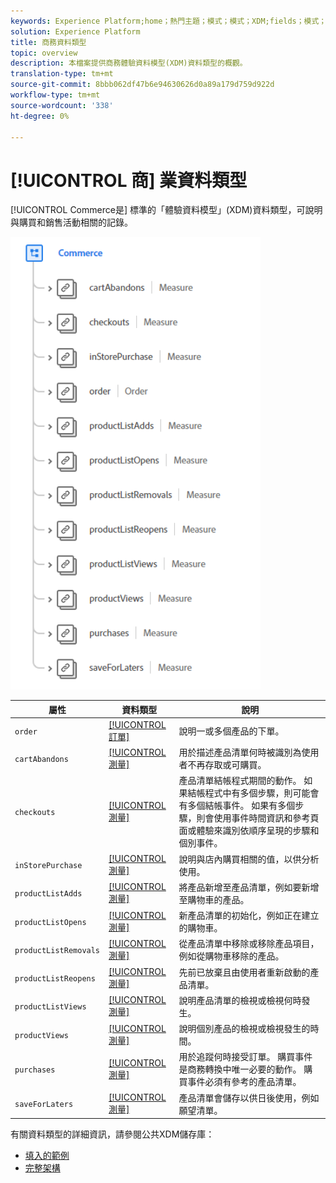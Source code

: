 ```yaml
---
keywords: Experience Platform;home；熱門主題；模式；模式；XDM;fields；模式；Schemas；商務；資料類型；資料類型；
solution: Experience Platform
title: 商務資料類型
topic: overview
description: 本檔案提供商務體驗資料模型(XDM)資料類型的概觀。
translation-type: tm+mt
source-git-commit: 8bbb062df47b6e94630626d0a89a179d759d922d
workflow-type: tm+mt
source-wordcount: '338'
ht-degree: 0%

---
```



# [!UICONTROL 商] 業資料類型

[!UICONTROL Commerce是] 標準的「體驗資料模型」(XDM)資料類型，可說明與購買和銷售活動相關的記錄。

<img src="../images/data-types/commerce.PNG" width="400" /><br />

| 屬性 | 資料類型 | 說明 |
| --- | --- | --- |
| `order` | [[!UICONTROL 訂單]](./order.md) | 說明一或多個產品的下單。 |
| `cartAbandons` | [[!UICONTROL 測量]](./measure.md) | 用於描述產品清單何時被識別為使用者不再存取或可購買。 |
| `checkouts` | [[!UICONTROL 測量]](./measure.md) | 產品清單結帳程式期間的動作。 如果結帳程式中有多個步驟，則可能會有多個結帳事件。 如果有多個步驟，則會使用事件時間資訊和參考頁面或體驗來識別依順序呈現的步驟和個別事件。 |
| `inStorePurchase` | [[!UICONTROL 測量]](./measure.md) | 說明與店內購買相關的值，以供分析使用。 |
| `productListAdds` | [[!UICONTROL 測量]](./measure.md) | 將產品新增至產品清單，例如要新增至購物車的產品。 |
| `productListOpens` | [[!UICONTROL 測量]](./measure.md) | 新產品清單的初始化，例如正在建立的購物車。 |
| `productListRemovals` | [[!UICONTROL 測量]](./measure.md) | 從產品清單中移除或移除產品項目，例如從購物車移除的產品。 |
| `productListReopens` | [[!UICONTROL 測量]](./measure.md) | 先前已放棄且由使用者重新啟動的產品清單。 |
| `productListViews` | [[!UICONTROL 測量]](./measure.md) | 說明產品清單的檢視或檢視何時發生。 |
| `productViews` | [[!UICONTROL 測量]](./measure.md) | 說明個別產品的檢視或檢視發生的時間。 |
| `purchases` | [[!UICONTROL 測量]](./measure.md) | 用於追蹤何時接受訂單。 購買事件是商務轉換中唯一必要的動作。 購買事件必須有參考的產品清單。 |
| `saveForLaters` | [[!UICONTROL 測量]](./measure.md) | 產品清單會儲存以供日後使用，例如願望清單。 |

有關資料類型的詳細資訊，請參閱公共XDM儲存庫：

* [填入的範例](https://github.com/adobe/xdm/blob/master/components/datatypes/marketing/commerce.example.1.json)
* [完整架構](https://github.com/adobe/xdm/blob/master/components/datatypes/marketing/commerce.schema.json)